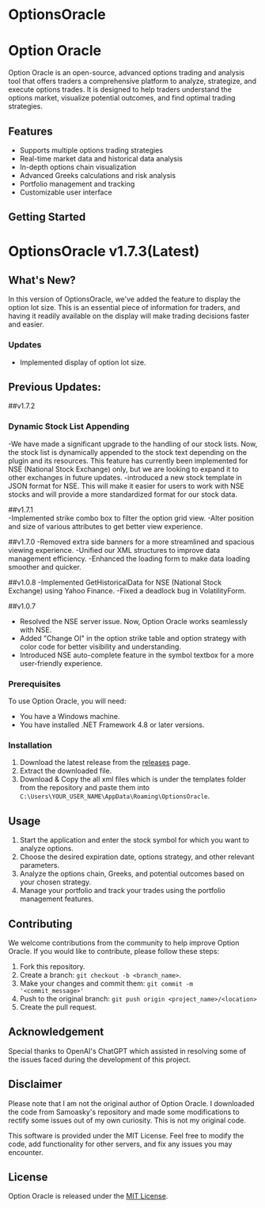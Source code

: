 # OptionsOracle
# Option Oracle

Option Oracle is an open-source, advanced options trading and analysis tool that offers traders a comprehensive platform to 
analyze, strategize, and execute options trades. It is designed to help traders understand the options market, visualize potential outcomes, 
and find optimal trading strategies.

## Features

- Supports multiple options trading strategies
- Real-time market data and historical data analysis
- In-depth options chain visualization
- Advanced Greeks calculations and risk analysis
- Portfolio management and tracking
- Customizable user interface

## Getting Started

# OptionsOracle v1.7.3(Latest)

## What's New?

In this version of OptionsOracle, we've added the feature to display the option lot size. This is an essential piece of information for traders, and having it readily available on the display will make trading decisions faster and easier.

### Updates
- Implemented display of option lot size.

## Previous Updates:

##v1.7.2

### Dynamic Stock List Appending

-We have made a significant upgrade to the handling of our stock lists. Now, the stock list is dynamically appended to the stock text depending on the plugin and its resources. This feature has currently been implemented for NSE (National Stock Exchange) only, but we are looking to expand it to other exchanges in future updates.
-introduced a new stock template in JSON format for NSE. This will make it easier for users to work with NSE stocks and will provide a more standardized format for our stock data.

##v1.7.1	
-Implemented strike combo box to filter the option grid view.
-Alter position and size of various attributes to get better view experience.

##v1.7.0
-Removed extra side banners for a more streamlined and spacious viewing experience.
-Unified our XML structures to improve data management efficiency.
-Enhanced the loading form to make data loading smoother and quicker.

##v1.0.8
-Implemented GetHistoricalData for NSE (National Stock Exchange) using Yahoo Finance.
-Fixed a deadlock bug in VolatilityForm.

##v1.0.7
- Resolved the NSE server issue. Now, Option Oracle works seamlessly with NSE.
- Added "Change OI" in the option strike table and option strategy with color code for better visibility and understanding.
- Introduced NSE auto-complete feature in the symbol textbox for a more user-friendly experience.

### Prerequisites

To use Option Oracle, you will need:

- You have a Windows machine.
- You have installed .NET Framework 4.8 or later versions.

### Installation

1. Download the latest release from the [releases](https://github.com/sha37/OptionsOracle/releases/) page.
2. Extract the downloaded file.
3. Download & Copy the all xml files which is under the templates folder from the repository and paste them into `C:\Users\YOUR_USER_NAME\AppData\Roaming\OptionsOracle`.

## Usage

1. Start the application and enter the stock symbol for which you want to analyze options.
2. Choose the desired expiration date, options strategy, and other relevant parameters.
3. Analyze the options chain, Greeks, and potential outcomes based on your chosen strategy.
4. Manage your portfolio and track your trades using the portfolio management features.

## Contributing

We welcome contributions from the community to help improve Option Oracle. If you would like to contribute, please follow these steps:

1. Fork this repository.
2. Create a branch: `git checkout -b <branch_name>`.
3. Make your changes and commit them: `git commit -m '<commit_message>'`
4. Push to the original branch: `git push origin <project_name>/<location>`
5. Create the pull request.

## Acknowledgement

Special thanks to OpenAI's ChatGPT which assisted in resolving some of the issues faced during the development of this project.

## Disclaimer

Please note that I am not the original author of Option Oracle. I downloaded the code from Samoasky's repository and made some modifications to rectify some issues out of my own curiosity. This is not my original code.

This software is provided under the MIT License. Feel free to modify the code, add functionality for other servers, and fix any issues you may encounter.


## License

Option Oracle is released under the [MIT License](LICENSE).
